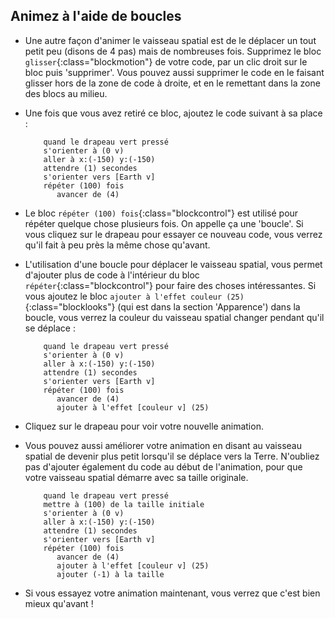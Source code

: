 ## Animez à l'aide de boucles

+ Une autre façon d'animer le vaisseau spatial est de le déplacer un tout petit peu (disons de 4 pas) mais de nombreuses fois. Supprimez le bloc `glisser`{:class="blockmotion"} de votre code, par un clic droit sur ​​le bloc puis 'supprimer'. Vous pouvez aussi supprimer le code en le faisant glisser hors de la zone de code à droite, et en le remettant dans la zone des blocs au milieu.

+ Une fois que vous avez retiré ce bloc, ajoutez le code suivant à sa place :

	```blocks
		quand le drapeau vert pressé
		s'orienter à (0 v)
		aller à x:(-150) y:(-150)
		attendre (1) secondes
		s'orienter vers [Earth v]
		répéter (100) fois
		   avancer de (4)
	```

+ Le bloc `répéter (100) fois`{:class="blockcontrol"} est utilisé pour répéter quelque chose plusieurs fois. On appelle ça une 'boucle'. Si vous cliquez sur le drapeau pour essayer ce nouveau code, vous verrez qu'il fait à peu près la même chose qu'avant.

+ L'utilisation d'une boucle pour déplacer le vaisseau spatial, vous permet d'ajouter plus de code à l'intérieur du bloc `répéter`{:class="blockcontrol"} pour faire des choses intéressantes. Si vous ajoutez le bloc `ajouter à l'effet couleur (25)`{:class="blocklooks"} (qui est dans la section 'Apparence') dans la boucle, vous verrez la couleur du vaisseau spatial changer pendant qu'il se déplace :

	```blocks
		quand le drapeau vert pressé
		s'orienter à (0 v)
		aller à x:(-150) y:(-150)
		attendre (1) secondes
		s'orienter vers [Earth v]
		répéter (100) fois
		   avancer de (4)
		   ajouter à l'effet [couleur v] (25)
	```

+ Cliquez sur le drapeau pour voir votre nouvelle animation.

+ Vous pouvez aussi améliorer votre animation en disant au vaisseau spatial de devenir plus petit lorsqu'il se déplace vers la Terre. N'oubliez pas d'ajouter également du code au début de l'animation, pour que votre vaisseau spatial démarre avec sa taille originale.

	```blocks
		quand le drapeau vert pressé
		mettre à (100) de la taille initiale
		s'orienter à (0 v)
		aller à x:(-150) y:(-150)
		attendre (1) secondes
		s'orienter vers [Earth v]
		répéter (100) fois
		   avancer de (4)
		   ajouter à l'effet [couleur v] (25)
		   ajouter (-1) à la taille
	```

+ Si vous essayez votre animation maintenant, vous verrez que c'est bien mieux qu'avant !
